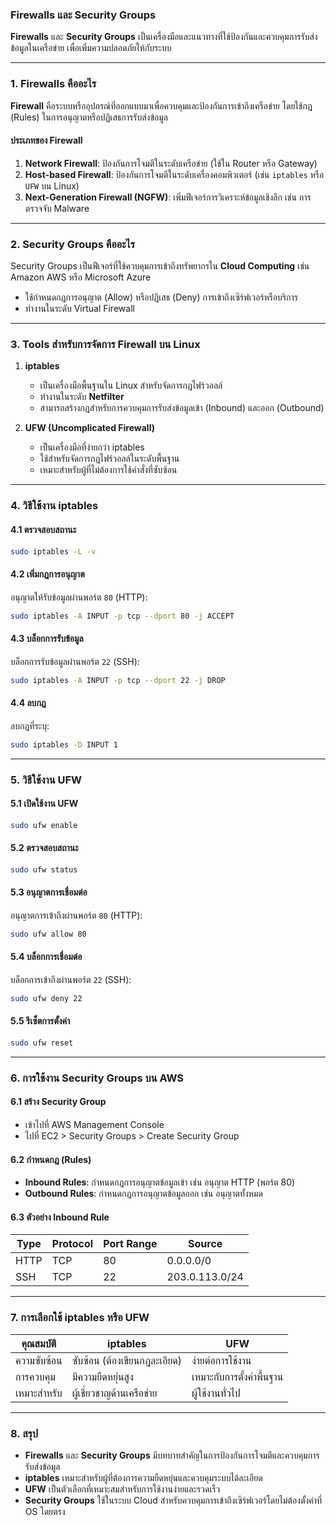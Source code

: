 ### **Firewalls และ Security Groups**

**Firewalls** และ **Security Groups** เป็นเครื่องมือและแนวทางที่ใช้ป้องกันและควบคุมการรับส่งข้อมูลในเครือข่าย เพื่อเพิ่มความปลอดภัยให้กับระบบ

---

### **1. Firewalls คืออะไร**
**Firewall** คือระบบหรืออุปกรณ์ที่ออกแบบมาเพื่อควบคุมและป้องกันการเข้าถึงเครือข่าย โดยใช้กฎ (Rules) ในการอนุญาตหรือปฏิเสธการรับส่งข้อมูล

#### **ประเภทของ Firewall**
1. **Network Firewall**: ป้องกันการโจมตีในระดับเครือข่าย (ใช้ใน Router หรือ Gateway)
2. **Host-based Firewall**: ป้องกันการโจมตีในระดับเครื่องคอมพิวเตอร์ (เช่น `iptables` หรือ `UFW` บน Linux)
3. **Next-Generation Firewall (NGFW)**: เพิ่มฟีเจอร์การวิเคราะห์ข้อมูลเชิงลึก เช่น การตรวจจับ Malware

---

### **2. Security Groups คืออะไร**
Security Groups เป็นฟีเจอร์ที่ใช้ควบคุมการเข้าถึงทรัพยากรใน **Cloud Computing** เช่น Amazon AWS หรือ Microsoft Azure  
- ใช้กำหนดกฎการอนุญาต (Allow) หรือปฏิเสธ (Deny) การเข้าถึงเซิร์ฟเวอร์หรือบริการ
- ทำงานในระดับ Virtual Firewall

---

### **3. Tools สำหรับการจัดการ Firewall บน Linux**
1. **iptables**  
   - เป็นเครื่องมือพื้นฐานใน Linux สำหรับจัดการกฎไฟร์วอลล์
   - ทำงานในระดับ **Netfilter**
   - สามารถสร้างกฎสำหรับการควบคุมการรับส่งข้อมูลเข้า (Inbound) และออก (Outbound)

2. **UFW (Uncomplicated Firewall)**  
   - เป็นเครื่องมือที่ง่ายกว่า iptables
   - ใช้สำหรับจัดการกฎไฟร์วอลล์ในระดับพื้นฐาน
   - เหมาะสำหรับผู้ที่ไม่ต้องการใช้คำสั่งที่ซับซ้อน

---

### **4. วิธีใช้งาน iptables**

#### **4.1 ตรวจสอบสถานะ**
```bash
sudo iptables -L -v
```

#### **4.2 เพิ่มกฎการอนุญาต**
อนุญาตให้รับข้อมูลผ่านพอร์ต `80` (HTTP):
```bash
sudo iptables -A INPUT -p tcp --dport 80 -j ACCEPT
```

#### **4.3 บล็อกการรับข้อมูล**
บล็อกการรับข้อมูลผ่านพอร์ต `22` (SSH):
```bash
sudo iptables -A INPUT -p tcp --dport 22 -j DROP
```

#### **4.4 ลบกฎ**
ลบกฎที่ระบุ:
```bash
sudo iptables -D INPUT 1
```

---

### **5. วิธีใช้งาน UFW**

#### **5.1 เปิดใช้งาน UFW**
```bash
sudo ufw enable
```

#### **5.2 ตรวจสอบสถานะ**
```bash
sudo ufw status
```

#### **5.3 อนุญาตการเชื่อมต่อ**
อนุญาตการเข้าถึงผ่านพอร์ต `80` (HTTP):
```bash
sudo ufw allow 80
```

#### **5.4 บล็อกการเชื่อมต่อ**
บล็อกการเข้าถึงผ่านพอร์ต `22` (SSH):
```bash
sudo ufw deny 22
```

#### **5.5 รีเซ็ตการตั้งค่า**
```bash
sudo ufw reset
```

---

### **6. การใช้งาน Security Groups บน AWS**

#### **6.1 สร้าง Security Group**
- เข้าไปที่ AWS Management Console
- ไปที่ EC2 > Security Groups > Create Security Group

#### **6.2 กำหนดกฎ (Rules)**
- **Inbound Rules**: กำหนดกฎการอนุญาตข้อมูลเข้า เช่น อนุญาต HTTP (พอร์ต 80)
- **Outbound Rules**: กำหนดกฎการอนุญาตข้อมูลออก เช่น อนุญาตทั้งหมด

#### **6.3 ตัวอย่าง Inbound Rule**
| Type       | Protocol | Port Range | Source           |
|------------|----------|------------|------------------|
| HTTP       | TCP      | 80         | 0.0.0.0/0       |
| SSH        | TCP      | 22         | 203.0.113.0/24  |

---

### **7. การเลือกใช้ iptables หรือ UFW**
| คุณสมบัติ        | iptables                      | UFW                          |
|-------------------|-------------------------------|------------------------------|
| ความซับซ้อน      | ซับซ้อน (ต้องเขียนกฎละเอียด) | ง่ายต่อการใช้งาน            |
| การควบคุม         | มีความยืดหยุ่นสูง            | เหมาะกับการตั้งค่าพื้นฐาน   |
| เหมาะสำหรับ       | ผู้เชี่ยวชาญด้านเครือข่าย     | ผู้ใช้งานทั่วไป              |

---

### **8. สรุป**
- **Firewalls** และ **Security Groups** มีบทบาทสำคัญในการป้องกันการโจมตีและควบคุมการรับส่งข้อมูล
- **iptables** เหมาะสำหรับผู้ที่ต้องการความยืดหยุ่นและควบคุมระบบได้ละเอียด
- **UFW** เป็นตัวเลือกที่เหมาะสมสำหรับการใช้งานง่ายและรวดเร็ว
- **Security Groups** ใช้ในระบบ Cloud สำหรับควบคุมการเข้าถึงเซิร์ฟเวอร์โดยไม่ต้องตั้งค่าที่ OS โดยตรง
```

